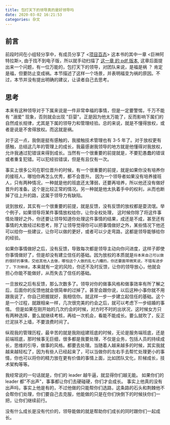 ```yaml
---
title: 包打天下的领导真的是好领导吗
date: 2020-03-02 16:21:53
categories: 杂文
---
```

## 前言
前段时间在小组轻分享中，有成员分享了 <[项目百态](https://read.douban.com/ebook/334522/)> 这本书的其中一章 <巨神阿特拉斯>, 由于找不到电子版，所以就手动扫描了 [这一章 的 pdf 版本](https://dl.airdroid.com/20200301155432_%E5%B7%A8%E7%A5%9E%E9%98%BF%E7%89%B9%E6%8B%89%E6%96%AF-%E9%A1%B9%E7%9B%AE%E7%99%BE%E6%80%81.pdf), 这章后面提出来一个问题，有一位万能的，包打天下的领导，对团队来说，是福是祸 ？ 肯定是福，但要防止变成祸。本节描述了这样一个场景，并表明福变为祸的原因。不过，本节并没有提出明确的建议，让读者自己去思考。

## 思考
本来有这种领导对于下属来说是一件非常幸福的事情，但是一定要警惕，千万不能有 "溺爱" 现象，否则就会出现 "巨婴"。正是因为他太万能了，反而影响下属们的自然成长规律，尤其是下属的领导力和管理经验。总的来说，就是不懂得放权，或者是说是不舍得放权。而这就是祸。

对于这一点，我倒是挺有感触的，我接触技术管理也有 3-5 年了。对于放权更有感触，总结这几年的管理上的成长，我最感谢我领导的地方就是他懂得对我放权，允许我通过犯错误来得到成长。当然有一个很重要的前提就是，不要犯愚蠢的错误或者重复犯错。可以犯经验错误，但是有且仅有一次。
<!--more-->
事实上很多公司在职位晋升的时候，有一个很重要的前提，就是如果你没有培养你的接班人，哪怕你再怎么优秀，都不会晋升。 因为一个领导者如果没有培养接班人，只有两种情况，一种就是他的班底还太薄弱，还要再培养，所以他还没有做好晋升的准备。这个是比较正常的情况。另一种就是他太执着手中的权利，从而也断掉了往上升的路，这属于领导力有缺陷。

说到放权，其实有一个很重要的前提，就是反馈，没有反馈的放权都是耍流氓。举个例子，如果领导将某件事情放权给你，让你全权处理， 这时候你除了将这件事情处理好之外，你还要让领导知道你处理这件事情的结果，成还是不成，甚至还有事情的大致经过和思考，除了让领导觉得你可以把事情做好之外，某些情况下他还可以给你一些建议，让你可以做的更好，或者可以少走弯路，这都是领导能够给你的经验。

如果你事情做好之后，没有反馈，导致每次都是领导主动向你问进度，这样子即使你事情做好了，但是却没有建立信任的基础。因为放权的本质就是`将本来自己可以做的很好的事情，交给其他人去做，哪怕这个人做的乱七八糟的，你还要面带微笑说，不错有进步了，下次继续`，本来就有一定的风险，你还不及时反馈，让你的领导放心，他就会担心你能不能做好，从而失去了信任的基础。

一旦放权之后有反馈，那么次数多了。领导对你的做事风格和做事效率有所了解之后，后面你的反馈他就会很简单的过掉了。甚至会跟你说，以后这种小事你就不用跟我说了，你自己把握就好，我相信你。就这样一步一步建立起信任的基础。这个是一个过程，就跟相亲一样，几次很完美的约会之后，就可以考虑下一步结婚的事情。 但是如果在刚开始的几次约会的时候，对方时不时的出状况，这时候女方只有两种选择，要么就继续考核，再给一次机会，看能不能成长。要么就吹了，反正烂泥扶不上墙，不要浪费时间了。

纵观我的管理历程，最辛苦的就是我刚组建班底的时候，无论是服务端班底，还是前端班底，那时候事无巨细，很多都是我要处理，不仅是业务，包括人员的持续成长，思维的引导，做事的风格。都要去处理。当随着人越来越多的时候，其实我就越来越轻松了，因为有些人已经起来了，可以当做你的左右手去帮忙处理更小的事情，你也可以将你的精力放在更有价值的事情上面，比如团队文化，阶梯成长，技术架构等等。

我经常说的一句话就是，你们的 leader 越牛逼，就显得你们越无能。 如果你们的 leader 都"不出声"，事事都让你们去硬碰硬，你们才会成长。 事实上他真的没有出声吗，事实上他是有的，不过他做的只能帮你们选路，这条路的石头和荆棘他不会帮你们处理，你们要自己去克服，他能做的只是在你们快倒下的时候扶你们一把，让你们继续前行。

没有什么成长是没有代价的，领导能做的就是帮助你们成长的同时跟你们一起成长。





